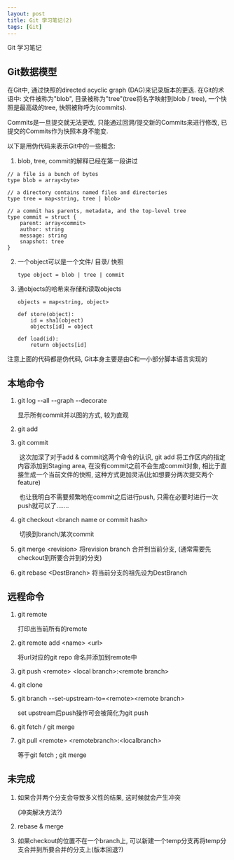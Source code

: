 ```yaml
---
layout: post
title: Git 学习笔记(2)
tags: [Git]
---
```


Git 学习笔记

## Git数据模型

在Git中, 通过快照的directed acyclic graph (DAG)来记录版本的更迭. 在Git的术语中: 文件被称为"blob", 目录被称为"tree"(tree将名字映射到blob / tree), 一个快照是最高级的tree, 快照被称呼为(commits).

Commits是一旦提交就无法更改, 只能通过回溯/提交新的Commits来进行修改, 已提交的Commits作为快照本身不能变.

以下是用伪代码来表示Git中的一些概念:

1. blob, tree, commit的解释已经在第一段讲过

```
// a file is a bunch of bytes
type blob = array<byte>

// a directory contains named files and directories
type tree = map<string, tree | blob>

// a commit has parents, metadata, and the top-level tree
type commit = struct {
    parent: array<commit>
    author: string
    message: string
    snapshot: tree
}
```

 2. 一个object可以是一个文件/ 目录/ 快照

    ```
    type object = blob | tree | commit
    ```

 3. 通objects的哈希来存储和读取objects

    ```
    objects = map<string, object>
    
    def store(object):
        id = sha1(object)
        objects[id] = object
    
    def load(id):
        return objects[id]
    ```

注意上面的代码都是伪代码, Git本身主要是由C和一小部分脚本语言实现的

## 本地命令

 1. git log --all --graph --decorate

    显示所有commit并以图的方式, 较为直观

 2. git add

 3. git commit

    ​ 这次加深了对于add & commit这两个命令的认识, git add 将工作区内的指定内容添加到Staging area, 在没有commit之前不会生成commit对象, 相比于直接生成一个当前文件的快照, 这种方式更加灵活(比如想要分两次提交两个feature)

    ​ 也让我明白不需要频繁地在commit之后进行push, 只需在必要时进行一次push就可以了.......

 4. git checkout  \<branch name or commit hash>

    ​ 切换到branch/某次commit

 5. git merge \<revision> 将revision branch 合并到当前分支, (通常需要先checkout到所要合并到的分支)

 6. git rebase \<DestBranch> 将当前分支的祖先设为DestBranch

## 远程命令

1. git remote

   打印出当前所有的remote

2. git remote add \<name> \<url>

   将url对应的git repo 命名并添加到remote中

3. git push \<remote>  \<local branch>:\<remote branch>

4. git clone

5. git branch --set-upstream-to=\<remote>\<remote branch>

   set upstream后push操作可会被简化为git push

6. git fetch / git merge

7. git pull \<remote> \<remotebranch>:\<localbranch>

   等于git fetch ; git merge

## 未完成

1. 如果合并两个分支会导致多义性的结果, 这时候就会产生冲突

   (冲突解决方法?)

2. rebase & merge

3. 如果checkout的位置不在一个branch上, 可以新建一个temp分支再将temp分支合并到所要合并的分支上(版本回退?)
